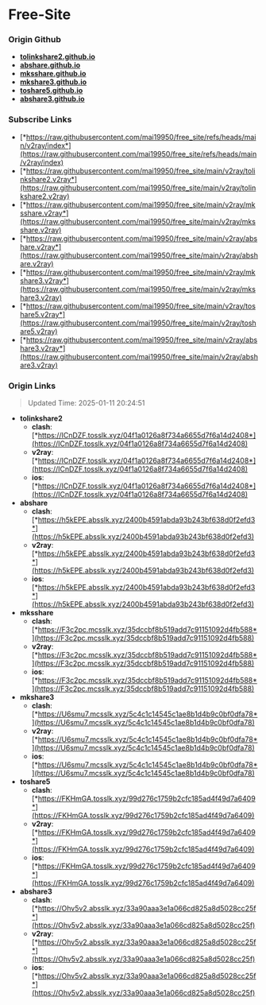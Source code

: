 # Free-Site

### Origin Github

- [**tolinkshare2.github.io**](https://github.com/tolinkshare2/tolinkshare2.github.io)
- [**abshare.github.io**](https://github.com/abshare/abshare.github.io)
- [**mksshare.github.io**](https://github.com/mksshare/mksshare.github.io)
- [**mkshare3.github.io**](https://github.com/mkshare3/mkshare3.github.io)
- [**toshare5.github.io**](https://github.com/toshare5/toshare5.github.io)
- [**abshare3.github.io**](https://github.com/abshare3/abshare3.github.io)

### Subscribe Links

- [*https://raw.githubusercontent.com/mai19950/free_site/refs/heads/main/v2ray/index*](https://raw.githubusercontent.com/mai19950/free_site/refs/heads/main/v2ray/index)
- [*https://raw.githubusercontent.com/mai19950/free_site/main/v2ray/tolinkshare2.v2ray*](https://raw.githubusercontent.com/mai19950/free_site/main/v2ray/tolinkshare2.v2ray)
- [*https://raw.githubusercontent.com/mai19950/free_site/main/v2ray/mksshare.v2ray*](https://raw.githubusercontent.com/mai19950/free_site/main/v2ray/mksshare.v2ray)
- [*https://raw.githubusercontent.com/mai19950/free_site/main/v2ray/abshare.v2ray*](https://raw.githubusercontent.com/mai19950/free_site/main/v2ray/abshare.v2ray)
- [*https://raw.githubusercontent.com/mai19950/free_site/main/v2ray/mkshare3.v2ray*](https://raw.githubusercontent.com/mai19950/free_site/main/v2ray/mkshare3.v2ray)
- [*https://raw.githubusercontent.com/mai19950/free_site/main/v2ray/toshare5.v2ray*](https://raw.githubusercontent.com/mai19950/free_site/main/v2ray/toshare5.v2ray)
- [*https://raw.githubusercontent.com/mai19950/free_site/main/v2ray/abshare3.v2ray*](https://raw.githubusercontent.com/mai19950/free_site/main/v2ray/abshare3.v2ray)

### Origin Links

> Updated Time: 2025-01-11 20:24:51

- **tolinkshare2**
  - **clash**: [*https://ICnDZF.tosslk.xyz/04f1a0126a8f734a6655d7f6a14d2408*](https://ICnDZF.tosslk.xyz/04f1a0126a8f734a6655d7f6a14d2408)
  - **v2ray**: [*https://ICnDZF.tosslk.xyz/04f1a0126a8f734a6655d7f6a14d2408*](https://ICnDZF.tosslk.xyz/04f1a0126a8f734a6655d7f6a14d2408)
  - **ios**: [*https://ICnDZF.tosslk.xyz/04f1a0126a8f734a6655d7f6a14d2408*](https://ICnDZF.tosslk.xyz/04f1a0126a8f734a6655d7f6a14d2408)
- **abshare**
  - **clash**: [*https://h5kEPE.absslk.xyz/2400b4591abda93b243bf638d0f2efd3*](https://h5kEPE.absslk.xyz/2400b4591abda93b243bf638d0f2efd3)
  - **v2ray**: [*https://h5kEPE.absslk.xyz/2400b4591abda93b243bf638d0f2efd3*](https://h5kEPE.absslk.xyz/2400b4591abda93b243bf638d0f2efd3)
  - **ios**: [*https://h5kEPE.absslk.xyz/2400b4591abda93b243bf638d0f2efd3*](https://h5kEPE.absslk.xyz/2400b4591abda93b243bf638d0f2efd3)
- **mksshare**
  - **clash**: [*https://F3c2pc.mcsslk.xyz/35dccbf8b519add7c91151092d4fb588*](https://F3c2pc.mcsslk.xyz/35dccbf8b519add7c91151092d4fb588)
  - **v2ray**: [*https://F3c2pc.mcsslk.xyz/35dccbf8b519add7c91151092d4fb588*](https://F3c2pc.mcsslk.xyz/35dccbf8b519add7c91151092d4fb588)
  - **ios**: [*https://F3c2pc.mcsslk.xyz/35dccbf8b519add7c91151092d4fb588*](https://F3c2pc.mcsslk.xyz/35dccbf8b519add7c91151092d4fb588)
- **mkshare3**
  - **clash**: [*https://U6smu7.mcsslk.xyz/5c4c1c14545c1ae8b1d4b9c0bf0dfa78*](https://U6smu7.mcsslk.xyz/5c4c1c14545c1ae8b1d4b9c0bf0dfa78)
  - **v2ray**: [*https://U6smu7.mcsslk.xyz/5c4c1c14545c1ae8b1d4b9c0bf0dfa78*](https://U6smu7.mcsslk.xyz/5c4c1c14545c1ae8b1d4b9c0bf0dfa78)
  - **ios**: [*https://U6smu7.mcsslk.xyz/5c4c1c14545c1ae8b1d4b9c0bf0dfa78*](https://U6smu7.mcsslk.xyz/5c4c1c14545c1ae8b1d4b9c0bf0dfa78)
- **toshare5**
  - **clash**: [*https://FKHmGA.tosslk.xyz/99d276c1759b2cfc185ad4f49d7a6409*](https://FKHmGA.tosslk.xyz/99d276c1759b2cfc185ad4f49d7a6409)
  - **v2ray**: [*https://FKHmGA.tosslk.xyz/99d276c1759b2cfc185ad4f49d7a6409*](https://FKHmGA.tosslk.xyz/99d276c1759b2cfc185ad4f49d7a6409)
  - **ios**: [*https://FKHmGA.tosslk.xyz/99d276c1759b2cfc185ad4f49d7a6409*](https://FKHmGA.tosslk.xyz/99d276c1759b2cfc185ad4f49d7a6409)
- **abshare3**
  - **clash**: [*https://Ohv5v2.absslk.xyz/33a90aaa3e1a066cd825a8d5028cc25f*](https://Ohv5v2.absslk.xyz/33a90aaa3e1a066cd825a8d5028cc25f)
  - **v2ray**: [*https://Ohv5v2.absslk.xyz/33a90aaa3e1a066cd825a8d5028cc25f*](https://Ohv5v2.absslk.xyz/33a90aaa3e1a066cd825a8d5028cc25f)
  - **ios**: [*https://Ohv5v2.absslk.xyz/33a90aaa3e1a066cd825a8d5028cc25f*](https://Ohv5v2.absslk.xyz/33a90aaa3e1a066cd825a8d5028cc25f)
